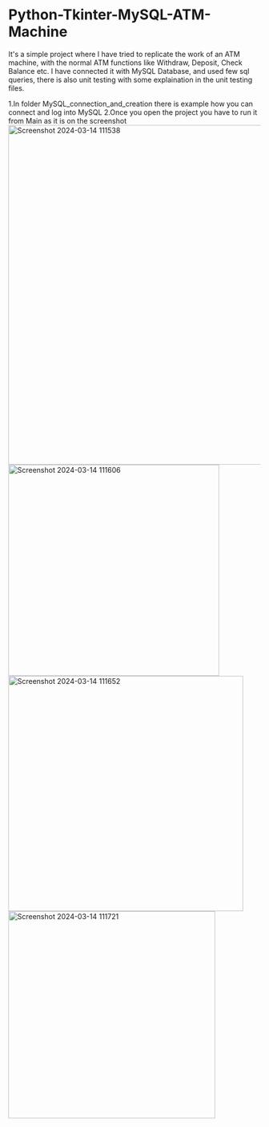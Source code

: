 # Python-Tkinter-MySQL-ATM-Machine
It's a simple project where I have tried to replicate the work of an ATM machine, with the normal ATM functions like Withdraw, Deposit, Check Balance etc.
I have connected it with MySQL Database, and used few sql queries, there is also unit testing with some explaination in the unit testing files.

1.In folder MySQL_connection_and_creation there is example how you can connect and log into MySQL
2.Once you open the project you have to run it from Main as it is on the screenshot
<img width="677" alt="Screenshot 2024-03-14 111538" src="https://github.com/miroslav-valsorim/Python-Tkinter-MySQL-ATM-Machine/assets/71708774/f0b2f1f9-62c0-4bae-b31c-a636e2956a08">
<img width="421" alt="Screenshot 2024-03-14 111606" src="https://github.com/miroslav-valsorim/Python-Tkinter-MySQL-ATM-Machine/assets/71708774/7beb554d-0816-4660-b20e-7f99258b6b6d">
<img width="469" alt="Screenshot 2024-03-14 111652" src="https://github.com/miroslav-valsorim/Python-Tkinter-MySQL-ATM-Machine/assets/71708774/60d7661f-13dd-41ec-8f88-09fb5684a8aa">
<img width="413" alt="Screenshot 2024-03-14 111721" src="https://github.com/miroslav-valsorim/Python-Tkinter-MySQL-ATM-Machine/assets/71708774/a2a1eeca-08cb-4f76-9bf7-636bf5fe7cf8">
